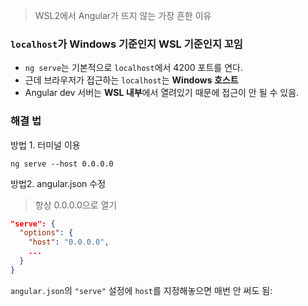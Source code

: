 
> WSL2에서 Angular가 뜨지 않는 가장 흔한 이유
### `localhost`가 Windows 기준인지 WSL 기준인지 꼬임
- `ng serve`는 기본적으로 `localhost`에서 4200 포트를 연다.
- 근데 브라우저가 접근하는 `localhost`는 **Windows 호스트**
- Angular dev 서버는 **WSL 내부**에서 열려있기 때문에 접근이 안 될 수 있음.


### 해결 법 

방법 1. 터미널 이용 
```shell
ng serve --host 0.0.0.0
```


방법2. angular.json 수정 
> 항상 0.0.0.0으로 열기
```json
"serve": {
  "options": {
    "host": "0.0.0.0",
    ...
  }
}
```
`angular.json`의 `"serve"` 설정에 `host`를 지정해놓으면 매번 안 써도 됨:

